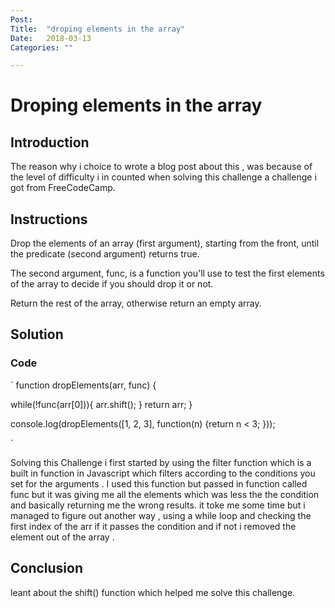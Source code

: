 ```yaml
---
Post:   
Title:  "droping elements in the array"
Date:   2018-03-13
Categories: ""

---
```

# Droping elements in the array

## Introduction 
The reason why i choice to wrote a blog post about this , was because of the level of difficulty i in counted when solving this challenge a challenge i got from FreeCodeCamp.


## Instructions 

Drop the elements of an array (first argument), starting from the front, until the predicate (second argument) returns true.

The second argument, func, is a function you'll use to test the first elements of the array to decide if you should drop it or not.

Return the rest of the array, otherwise return an empty array.



## Solution 
### Code
`
function dropElements(arr, func) {
  
  while(!func(arr[0])){
      arr.shift();
  }
  return arr;
}

console.log(dropElements([1, 2, 3], function(n) {return n < 3; }));

`

Solving this Challenge i first started by using the filter function which is a built in function in Javascript which filters according to the conditions you set for the arguments . I used this function but passed in function called func
but it was giving me all the elements which was less the the condition and basically returning me the wrong results.  it toke me some time but i managed to figure out another way  ,
 using a while loop and checking the first index of the arr if it passes the condition and if not i removed the element out of the array .


## Conclusion 
leant about the shift() function which helped me solve this challenge.